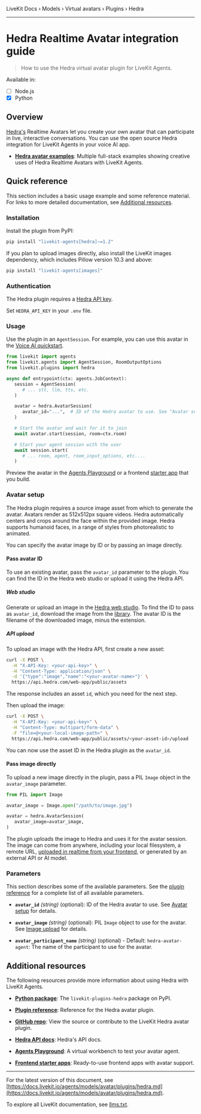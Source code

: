 LiveKit Docs › Models › Virtual avatars › Plugins › Hedra

---

# Hedra Realtime Avatar integration guide

> How to use the Hedra virtual avatar plugin for LiveKit Agents.

Available in:
- [ ] Node.js
- [x] Python

## Overview

[Hedra's](https://hedra.ai/) Realtime Avatars let you create your own avatar that can participate in live, interactive conversations. You can use the open source Hedra integration for LiveKit Agents in your voice AI app.

- **[Hedra avatar examples](https://github.com/livekit-examples/python-agents-examples/tree/main/avatars/hedra)**: Multiple full-stack examples showing creative uses of Hedra Realtime Avatars with LiveKit Agents.

## Quick reference

This section includes a basic usage example and some reference material. For links to more detailed documentation, see [Additional resources](#additional-resources).

### Installation

Install the plugin from PyPI:

```bash
pip install "livekit-agents[hedra]~=1.2"

```

If you plan to upload images directly, also install the LiveKit images dependency, which includes Pillow version 10.3 and above:

```bash
pip install "livekit-agents[images]"

```

### Authentication

The Hedra plugin requires a [Hedra API key](https://www.hedra.com/api-profile).

Set `HEDRA_API_KEY` in your `.env` file.

### Usage

Use the plugin in an `AgentSession`. For example, you can use this avatar in the [Voice AI quickstart](https://docs.livekit.io/agents/start/voice-ai.md).

```python
from livekit import agents
from livekit.agents import AgentSession, RoomOutputOptions
from livekit.plugins import hedra

async def entrypoint(ctx: agents.JobContext):
   session = AgentSession(
      # ... stt, llm, tts, etc.
   )

   avatar = hedra.AvatarSession(
      avatar_id="...",  # ID of the Hedra avatar to use. See "Avatar setup" for details.
   )

   # Start the avatar and wait for it to join
   await avatar.start(session, room=ctx.room)

   # Start your agent session with the user
   await session.start(
      # ... room, agent, room_input_options, etc....
   )

```

Preview the avatar in the [Agents Playground](https://docs.livekit.io/agents/start/playground.md) or a frontend [starter app](https://docs.livekit.io/agents/start/frontend.md#starter-apps) that you build.

### Avatar setup

The Hedra plugin requires a source image asset from which to generate the avatar. Avatars render as 512x512px square videos. Hedra automatically centers and crops around the face within the provided image. Hedra supports humanoid faces, in a range of styles from photorealistic to animated.

You can specify the avatar image by ID or by passing an image directly.

#### Pass avatar ID

To use an existing avatar, pass the `avatar_id` parameter to the plugin. You can find the ID in the Hedra web studio or upload it using the Hedra API.

##### Web studio

Generate or upload an image in the [Hedra web studio](https://www.hedra.com/app/image). To find the ID to pass as `avatar_id`, download the image from the [library](https://www.hedra.com/app/library). The avatar ID is the filename of the downloaded image, minus the extension.

##### API upload

To upload an image with the Hedra API, first create a new asset:

```bash
curl -X POST \
  -H "X-API-Key: <your-api-key>" \
  -H "Content-Type: application/json" \
  -d '{"type":"image","name":"<your-avatar-name>"}' \
  https://api.hedra.com/web-app/public/assets

```

The response includes an asset `id`, which you need for the next step.

Then upload the image:

```bash
curl -X POST \
  -H "X-API-Key: <your-api-key>" \
  -H "Content-Type: multipart/form-data" \
  -F "file=@<your-local-image-path>" \
  https://api.hedra.com/web-app/public/assets/<your-asset-id>/upload

```

You can now use the asset ID in the Hedra plugin as the `avatar_id`.

#### Pass image directly

To upload a new image directly in the plugin, pass a PIL `Image` object in the `avatar_image` parameter.

```python
from PIL import Image

avatar_image = Image.open("/path/to/image.jpg")

avatar = hedra.AvatarSession(
   avatar_image=avatar_image,
)

```

The plugin uploads the image to Hedra and uses it for the avatar session. The image can come from anywhere, including your local filesystem, a remote URL, [uploaded in realtime from your frontend](https://docs.livekit.io/home/client/data/byte-streams.md#sending-files), or generated by an external API or AI model.

### Parameters

This section describes some of the available parameters. See the [plugin reference](https://docs.livekit.io/reference/python/v1/livekit/plugins/hedra/index.html.md#livekit.plugins.hedra.AvatarSession) for a complete list of all available parameters.

- **`avatar_id`** _(string)_ (optional): ID of the Hedra avatar to use. See [Avatar setup](#avatar-setup) for details.

- **`avatar_image`** _(string)_ (optional): PIL `Image` object to use for the avatar. See [Image upload](#image-upload) for details.

- **`avatar_participant_name`** _(string)_ (optional) - Default: `hedra-avatar-agent`: The name of the participant to use for the avatar.

## Additional resources

The following resources provide more information about using Hedra with LiveKit Agents.

- **[Python package](https://pypi.org/project/livekit-plugins-hedra/)**: The `livekit-plugins-hedra` package on PyPI.

- **[Plugin reference](https://docs.livekit.io/reference/python/v1/livekit/plugins/hedra/index.html.md)**: Reference for the Hedra avatar plugin.

- **[GitHub repo](https://github.com/livekit/agents/tree/main/livekit-plugins/livekit-plugins-hedra)**: View the source or contribute to the LiveKit Hedra avatar plugin.

- **[Hedra API docs](https://api.hedra.com/web-app/redoc)**: Hedra's API docs.

- **[Agents Playground](https://docs.livekit.io/agents/start/playground.md)**: A virtual workbench to test your avatar agent.

- **[Frontend starter apps](https://docs.livekit.io/agents/start/frontend.md#starter-apps)**: Ready-to-use frontend apps with avatar support.

---


For the latest version of this document, see [https://docs.livekit.io/agents/models/avatar/plugins/hedra.md](https://docs.livekit.io/agents/models/avatar/plugins/hedra.md).

To explore all LiveKit documentation, see [llms.txt](https://docs.livekit.io/llms.txt).